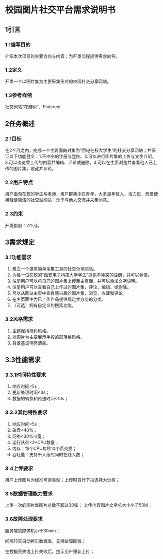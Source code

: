 # 校园图片社交平台需求说明书

## 1引言

### 1.1编写目的
   介绍本次项目的主要方向与内容；为开发流程提供需求向导。

### 1.2定义
   开发一个以图片集为主要采集形式的校园社交分享网站。

### 1.3参考样例

   社交网站“花瓣网”、Pinterest

## 2任务概述

### 2.1目标
   在2个月之内，完成一个主要面向对象为“西电在校大学生”的社交分享网站；并保证以下功能健全：1.不冲突的注册与登陆。2.可以进行图片集的上传与文字介绍。3.可以浏览曾上传的内容并编辑、评论或删除。4.可以在主页浏览并查看他人已上传的图片集，收藏并评论。

### 2.2用户特点

   用户面向在校的学生与老师，用户群集中在青年，大多是年轻人，活力足，热爱使用轻便简洁的社交型网站；乐于与他人交流并采集创意。

### 2.3约束
   开发期限：2个月。

## 3需求规定 

### 3.1功能需求
   1.  建立一个提供简单采集工具的社交分享网站。
   2.  为每一位在校的“西安电子科技大学学生”提供不冲突的注册，并可以登录。
   3.  注册用户可以将自己的图片集上传至主页面，并可以添加文字说明。
   4.  注册用户可以查看自己上传过的图片集，评论，编辑，或删除。
   5.  可以从网站主页中查看感兴趣的图片集，浏览，收藏和评论。
   6.  在主页面中为已上传作品提供规定大方向的分类。
   7.  （可选）拥有自定义的搜索功能。

### 3.2风格需求
   1.  主题保持简约风格。
   2.  以图片为主要展示手段的部落格风格。
   3.  背景基调明亮清新。

## 3.3性能需求

### 3.3.1时间特性要求
   1.  响应时间<5s；
   2.  更新处理时间<3s；
   3.  数据的转换和传送时间<10s；

### 3.3.2其他特性要求
   1.  响应时间<5s；                        
   2.  磁盘<40%；
   3.  网络<30%带宽；
   4.  运行队列<2*CPU数量；
   5.  内存：每个CPU每秒10个页交换；
   6.  吞吐量：支持千人级的同时在线人数；

### 3.4上传要求
   用户上传图片为标准可读类型；上传时自行下拉选择大分类；

### 3.5数据管理能力要求
   上传一次的图片集图片总数不超过30张；
   上传内容图片文字总大小小于50M；

### 3.6故障处理要求
   服务端故障停机小于30min；
 
   间隔15天自动拷贝数据库，支持故障回档；
 
   在数据丢失或上传失败后，提示用户重新上传；
